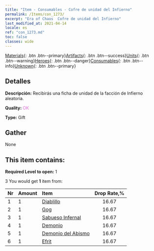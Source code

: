 ```yaml
---
title: "Item - Consumables - Cofre de unidad del Infierno"
permalink: /Items/con_1273/
excerpt: "Era of Chaos  Cofre de unidad del Infierno"
last_modified_at: 2021-04-14
locale: es
ref: "con_1273.md"
toc: false
classes: wide
---
```

 [Materials](/es/Items/){: .btn .btn--primary}[Artifacts](/es/Items/Artifacts/){: .btn .btn--success}[Units](/es/Items/Units/){: .btn .btn--warning}[Heroes](/es/Items/Heroes/){: .btn .btn--danger}[Consumables](/es/Items/Consumables/){: .btn .btn--info}[Unknown](/es/Items/Unknown/){: .btn .btn--primary}

## Detalles
 **Descripción:** Recibirás una ficha de unidad de la facción de Infierno aleatoria.

 **Quality:** <span style="color: #DA70D6">OK</span>

 **Type:** Gift

## Gather

  None

## This item contains:

 **Required Level to open:** 1

 3 You would get **1** item  from:

  | Nr | Amount |     Item    | Drop Rate,% |
  |:---|:-------|:------------|:---------:|
  | 1 | 1 | [Diablillo](/es/Items/unt_226/) | 16.67 | 
  | 2 | 1 | [Gog](/es/Items/unt_227/) | 16.67 | 
  | 3 | 1 | [Sabueso Infernal](/es/Items/unt_228/) | 16.67 | 
  | 4 | 1 | [Demonio](/es/Items/unt_229/) | 16.67 | 
  | 5 | 1 | [Demonio del Abismo](/es/Items/unt_230/) | 16.67 | 
  | 6 | 1 | [Efrit](/es/Items/unt_231/) | 16.67 | 
